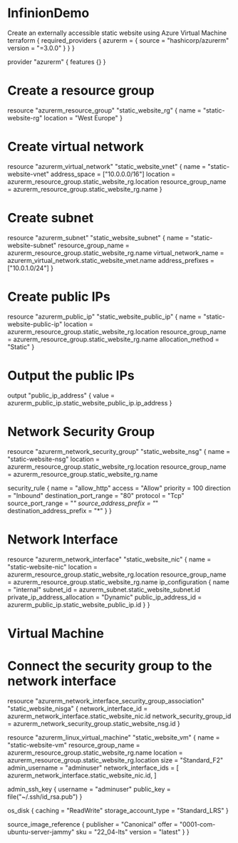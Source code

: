 # InfinionDemo
Create an externally accessible static website using Azure Virtual Machine
terraform {
  required_providers {
    azurerm = {
      source  = "hashicorp/azurerm"
      version = "=3.0.0"
    }
  }
}

provider "azurerm" {
    features {}
}

# Create a resource group
resource "azurerm_resource_group" "static_website_rg" {
  name     = "static-website-rg"
  location = "West Europe"
}

# Create virtual network
resource "azurerm_virtual_network" "static_website_vnet" {
  name                = "static-website-vnet"
  address_space       = ["10.0.0.0/16"]
  location            = azurerm_resource_group.static_website_rg.location
  resource_group_name = azurerm_resource_group.static_website_rg.name
}

# Create subnet
resource "azurerm_subnet" "static_website_subnet" {
  name                 = "static-website-subnet"
  resource_group_name  = azurerm_resource_group.static_website_rg.name
  virtual_network_name = azurerm_virtual_network.static_website_vnet.name
  address_prefixes     = ["10.0.1.0/24"]
}

# Create public IPs
resource "azurerm_public_ip" "static_website_public_ip" {
  name                = "static-website-public-ip"
  location            = azurerm_resource_group.static_website_rg.location
  resource_group_name = azurerm_resource_group.static_website_rg.name
  allocation_method   = "Static"
}

# Output the public IPs
output "public_ip_address" {
  value = azurerm_public_ip.static_website_public_ip.ip_address
}

# Network Security Group
resource "azurerm_network_security_group" "static_website_nsg" {
  name                = "static-website-nsg"
  location            = azurerm_resource_group.static_website_rg.location
  resource_group_name = azurerm_resource_group.static_website_rg.name

  security_rule {
    name = "allow_http"
    access = "Allow"
    priority = 100
    direction = "Inbound"
    destination_port_range = "80"
    protocol = "Tcp"
    source_port_range = "*"
    source_address_prefix = "*"
    destination_address_prefix = "*"
  }
}

# Network Interface
resource "azurerm_network_interface" "static_website_nic" {
  name                = "static-website-nic"
  location            = azurerm_resource_group.static_website_rg.location
  resource_group_name = azurerm_resource_group.static_website_rg.name
  ip_configuration {
    name                          = "internal"
    subnet_id                    = azurerm_subnet.static_website_subnet.id
    private_ip_address_allocation = "Dynamic"
    public_ip_address_id          = azurerm_public_ip.static_website_public_ip.id
  }
}

# Virtual Machine


# Connect the security group to the network interface
resource "azurerm_network_interface_security_group_association" "static_website_nisga" {
  network_interface_id      = azurerm_network_interface.static_website_nic.id
  network_security_group_id = azurerm_network_security_group.static_website_nsg.id
}

resource "azurerm_linux_virtual_machine" "static_website_vm" {
  name                = "static-website-vm"
  resource_group_name = azurerm_resource_group.static_website_rg.name
  location            = azurerm_resource_group.static_website_rg.location
  size                = "Standard_F2"
  admin_username      = "adminuser"
  network_interface_ids = [
    azurerm_network_interface.static_website_nic.id,
  ]

  admin_ssh_key {
    username   = "adminuser"
    public_key = file("~/.ssh/id_rsa.pub")
  }

  os_disk {
    caching              = "ReadWrite"
    storage_account_type = "Standard_LRS"
  }

  source_image_reference {
    publisher = "Canonical"
    offer     = "0001-com-ubuntu-server-jammy"
    sku       = "22_04-lts"
    version   = "latest"
  }
}

